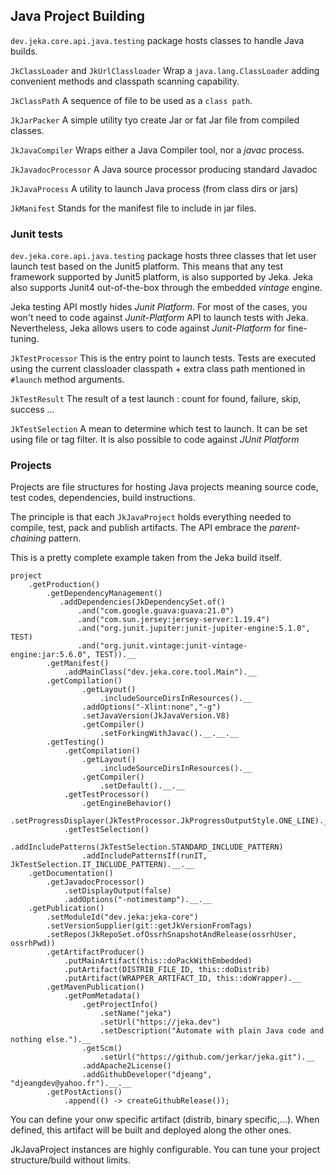 ## Java Project Building

`dev.jeka.core.api.java.testing` package hosts classes to handle Java builds.

`JkClassLoader` and `JkUrlClassloader` Wrap a `java.lang.ClassLoader` adding convenient methods and classpath scanning capability.

`JkClassPath` A sequence of file to be used as a `class path`.

`JkJarPacker` A simple utility tyo create Jar or fat Jar file from compiled classes.

`JkJavaCompiler` Wraps either a Java Compiler tool, nor a *javac* process.

`JkJavadocProcessor` A Java source processor producing standard Javadoc

`JkJavaProcess` A utility to launch Java process (from class dirs or jars)

`JkManifest` Stands for the manifest file to include in jar files.

### Junit tests

`dev.jeka.core.api.java.testing` package hosts three classes that let user launch test based 
on the Junit5 platform. This means that any test framework supported by Junit5 platform, 
is also supported by Jeka. Jeka also supports Junit4 out-of-the-box through the embedded 
*vintage* engine.

Jeka testing API mostly hides *Junit Platform*. For most of the cases, you won't need to code 
against *Junit-Platform* API to launch tests with Jeka. Nevertheless, Jeka allows users to 
code against *Junit-Platform* for fine-tuning.

`JkTestProcessor` This is the entry point to launch tests. Tests are executed using the 
current classloader classpath + extra class path mentioned in `#launch` method arguments.

`JkTestResult` The result of a test launch : count for found, failure, skip, success ...

`JkTestSelection` A mean to determine which test to launch. It can be set using file or tag filter. It is 
also possible to code against *JUnit Platform*  


### Projects

Projects are file structures for hosting Java projects meaning source code, test codes, dependencies, 
build instructions.

The principle is that each `JkJavaProject` holds everything needed to compile, test, pack and publish
artifacts. The API embrace the *parent-chaining* pattern. 

This is a pretty complete example taken from the Jeka build itself.
```
project
    .getProduction()
        .getDependencyManagement()
           .addDependencies(JkDependencySet.of()
               .and("com.google.guava:guava:21.0")
               .and("com.sun.jersey:jersey-server:1.19.4")
               .and("org.junit.jupiter:junit-jupiter-engine:5.1.0", TEST)
               .and("org.junit.vintage:junit-vintage-engine:jar:5.6.0", TEST)).__
        .getManifest()
            .addMainClass("dev.jeka.core.tool.Main").__
        .getCompilation()
                .getLayout()
                    .includeSourceDirsInResources().__
                .addOptions("-Xlint:none","-g")
                .setJavaVersion(JkJavaVersion.V8)
                .getCompiler()
                    .setForkingWithJavac().__.__.__
        .getTesting()
            .getCompilation()
                .getLayout()
                    .includeSourceDirsInResources().__
                .getCompiler()
                    .setDefault().__.__
            .getTestProcessor()
                .getEngineBehavior()
                    .setProgressDisplayer(JkTestProcessor.JkProgressOutputStyle.ONE_LINE).__.__
            .getTestSelection()
                .addIncludePatterns(JkTestSelection.STANDARD_INCLUDE_PATTERN)
                .addIncludePatternsIf(runIT, JkTestSelection.IT_INCLUDE_PATTERN).__.__
    .getDocumentation()
        .getJavadocProcessor()
            .setDisplayOutput(false)
            .addOptions("-notimestamp").__.__
    .getPublication()
        .setModuleId("dev.jeka:jeka-core")
        .setVersionSupplier(git::getJkVersionFromTags)
        .setRepos(JkRepoSet.ofOssrhSnapshotAndRelease(ossrhUser, ossrhPwd))
        .getArtifactProducer()
            .putMainArtifact(this::doPackWithEmbedded)
            .putArtifact(DISTRIB_FILE_ID, this::doDistrib)
            .putArtifact(WRAPPER_ARTIFACT_ID, this::doWrapper).__
        .getMavenPublication()
            .getPomMetadata()
                .getProjectInfo()
                    .setName("jeka")
                    .setUrl("https://jeka.dev")
                    .setDescription("Automate with plain Java code and nothing else.").__
                .getScm()
                    .setUrl("https://github.com/jerkar/jeka.git").__
                .addApache2License()
                .addGithubDeveloper("djeang", "djeangdev@yahoo.fr").__.__
        .getPostActions()
            .append(() -> createGithubRelease());
```

You can define your onw specific artifact (distrib, binary specific,...). When defined, this artifact will be built and 
deployed along the other ones.

JkJavaProject instances are highly configurable. You can tune your project structure/build without limits.
